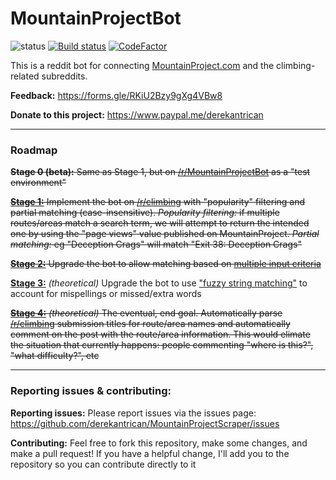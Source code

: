 # MountainProjectBot

![status](https://img.shields.io/uptimerobot/status/m783112785-670539cecd20760bce144d87.svg?style=popout) [![Build status](https://ci.appveyor.com/api/projects/status/ue7w1eu6y3d7hkvn?svg=true)](https://ci.appveyor.com/project/derekantrican/mountainproject) [![CodeFactor](https://www.codefactor.io/repository/github/derekantrican/mountainproject/badge/master)](https://www.codefactor.io/repository/github/derekantrican/mountainproject/overview/master)

This is a reddit bot for connecting [MountainProject.com](https://mountainproject.com) and the climbing-related subreddits.

**Feedback:** https://forms.gle/RKiU2Bzy9gXg4VBw8

**Donate to this project:** https://www.paypal.me/derekantrican

-----------
### Roadmap

~~**Stage 0 (beta):** Same as Stage 1, but on [/r/MountainProjectBot](https://reddit.com/r/MountainProjectBot/) as a "test environment"~~

~~**[Stage 1:](https://github.com/derekantrican/MountainProject/milestone/1)** Implement the bot on [/r/climbing](https://reddit.com/r/climbing) with "popularity" filtering and partial matching (case-insensitive). *Popularity filtering:* if multiple routes/areas match a search term, we will attempt to return the intended one by using the "page views" value published on MountainProject. *Partial matching:* eg "Deception Crags" will match "Exit 38: Deception Crags"~~

~~**[Stage 2:](https://github.com/derekantrican/MountainProject/milestone/2)** Upgrade the bot to allow matching based on [multiple input criteria](https://github.com/derekantrican/MountainProject/issues/8)~~

**[Stage 3:](https://github.com/derekantrican/MountainProject/milestone/3)** *(theoretical)* Upgrade the bot to use ["fuzzy string matching"](https://github.com/derekantrican/MountainProject/issues/7) to account for mispellings or missed/extra words

~~**[Stage 4:](https://github.com/derekantrican/MountainProject/milestone/4)** *(theoretical)* The eventual, end goal. Automatically parse [/r/climbing](https://reddit.com/r/climbing) submission titles for route/area names and automatically comment on the post with the route/area information. This would elimate the situation that currently happens: people commenting "where is this?", "what difficulty?", etc~~

-----------
### Reporting issues & contributing:

**Reporting issues:** Please report issues via the issues page: https://github.com/derekantrican/MountainProjectScraper/issues

**Contributing:** Feel free to fork this repository, make some changes, and make a pull request! If you have a helpful change, I'll add you to the repository so you can contribute directly to it
